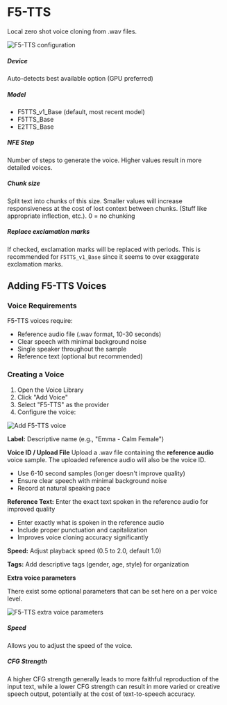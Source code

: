 # F5-TTS

Local zero shot voice cloning from .wav files.

![F5-TTS configuration](/talemate/img/0.32.0/f5tts-api-settings.png)

##### Device
Auto-detects best available option (GPU preferred)

##### Model

- F5TTS_v1_Base (default, most recent model)
- F5TTS_Base
- E2TTS_Base

##### NFE Step

Number of steps to generate the voice. Higher values result in more detailed voices.

##### Chunk size

Split text into chunks of this size. Smaller values will increase responsiveness at the cost of lost context between chunks. (Stuff like appropriate inflection, etc.). 0 = no chunking

##### Replace exclamation marks

If checked, exclamation marks will be replaced with periods. This is recommended for `F5TTS_v1_Base` since it seems to over exaggerate exclamation marks.

## Adding F5-TTS Voices

### Voice Requirements

F5-TTS voices require:

- Reference audio file (.wav format, 10-30 seconds)
- Clear speech with minimal background noise
- Single speaker throughout the sample
- Reference text (optional but recommended)

### Creating a Voice

1. Open the Voice Library
2. Click "Add Voice"
3. Select "F5-TTS" as the provider
4. Configure the voice:

![Add F5-TTS voice](/talemate/img/0.32.0/add-f5tts-voice.png)

**Label:** Descriptive name (e.g., "Emma - Calm Female")

**Voice ID / Upload File** Upload a .wav file containing the **reference audio** voice sample. The uploaded reference audio will also be the voice ID.

- Use 6-10 second samples (longer doesn't improve quality)
- Ensure clear speech with minimal background noise
- Record at natural speaking pace

**Reference Text:** Enter the exact text spoken in the reference audio for improved quality

- Enter exactly what is spoken in the reference audio
- Include proper punctuation and capitalization
- Improves voice cloning accuracy significantly

**Speed:** Adjust playback speed (0.5 to 2.0, default 1.0)

**Tags:** Add descriptive tags (gender, age, style) for organization

**Extra voice parameters**

There exist some optional parameters that can be set here on a per voice level.

![F5-TTS extra voice parameters](/talemate/img/0.32.0/f5tts-parameters.png)

##### Speed

Allows you to adjust the speed of the voice.

##### CFG Strength

 A higher CFG strength generally leads to more faithful reproduction of the input text, while a lower CFG strength can result in more varied or creative speech output, potentially at the cost of text-to-speech accuracy.